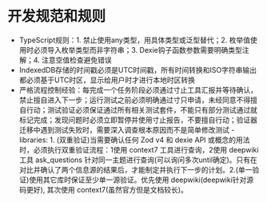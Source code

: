 # 开发规范和规则

- TypeScript规则：1. 禁止使用any类型，用具体类型或泛型替代；2. 枚举值使用时必须导入枚举类型而非字符串；3. Dexie钩子函数参数需要明确类型注解；4. 注意空值检查避免错误
- IndexedDB存储的时间戳必须是UTC时间戳，所有时间转换和ISO字符串输出都必须基于UTC时区，显示给用户时才进行本地时区转换
- 严格流程控制经验：每完成一个任务阶段必须通过寸止工具汇报并等待确认，禁止擅自进入下一步；运行测试之前必须明确通过寸只申请，未经同意不得擅自行动；测试验证必须保证通过所有相关测试套件，不能只有部分测试通过就标记完成；发现问题时必须立即暂停并使用寸止报告，不要擅自行动；验证器迁移中遇到测试失败时，需要深入调查根本原因而不是简单修改测试
-libraries: 1. (双重验证)当需要确认任何 Zod v4 和 dexie API 或概念的用法时，必须执行双重验证流程：1使用 context7 工具进行查询，2使用 deepwiki 工具 ask_questions 针对同一主题进行查询(可以询问多次until确定)。只有在对比并确认了两个信息源的结果后，才能制定并执行下一步的计划。2.(单一验证)使用其它库时保证至少单一源验证。优先使用 deepwiki(deepwiki针对源码更好), 其次使用 context7(虽然官方但是文档较长)。
